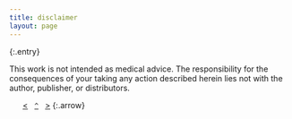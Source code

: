 ```yaml
---
title: disclaimer
layout: page
---
```

{:.entry}

This work is not intended as medical advice. The responsibility for the consequences of your taking any action described herein lies not with the author, publisher, or distributors. 

&nbsp;&nbsp;&nbsp;&nbsp;&nbsp;&nbsp;[&lt;](../acknowledgments/)&nbsp;&nbsp;&nbsp;[`^`](../)&nbsp;&nbsp;&nbsp;[&gt;](../license)
{:.arrow}
